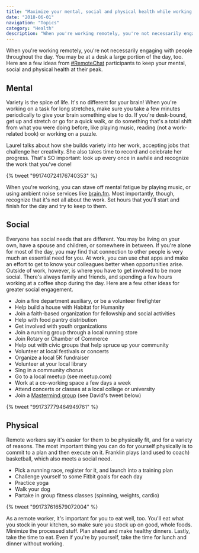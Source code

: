 ```yaml
---
title: "Maximize your mental, social and physical health while working remotely"
date: "2018-06-01"
navigation: "Topics"
category: "Health"
description: "When you're working remotely, you're not necessarily engaging with people throughout the day. You may be at a desk a large portion of the day, too. "
---
```


When you're working remotely, you're not necessarily engaging with people throughout the day. You may be at a desk a large portion of the day, too. Here are a few ideas from [#RemoteChat](/remotechat/) participants to keep your mental, social and physical health at their peak.

## Mental

Variety is the spice of life. It's no different for your brain! When you're working on a task for long stretches, make sure you take a few minutes periodically to give your brain something else to do. If you're desk-bound, get up and stretch or go for a quick walk, or do something that's a total shift from what you were doing before, like playing music, reading (not a work-related book) or working on a puzzle.

Laurel talks about how she builds variety into her work, accepting jobs that challenge her creativity. She also takes time to record and celebrate her progress. That's SO important: look up every once in awhile and recognize the work that you've done!

{% tweet "991740724176740353" %}

When you're working, you can stave off mental fatigue by playing music, or using ambient noise services like [brain.fm](https://www1.brain.fm/). Most importantly, though, recognize that it's not all about the work. Set hours that you'll start and finish for the day and try to keep to them.

## Social

Everyone has social needs that are different. You may be living on your own, have a spouse and children, or somewhere in between. If you're alone for most of the day, you may find that connection to other people is very much an essential need for you. At work, you can use chat apps and make an effort to get to know your colleagues better when opportunities arise. Outside of work, however, is where you have to get involved to be more social. There's always family and friends, and spending a few hours working at a coffee shop during the day. Here are a few other ideas for greater social engagement.

- Join a fire department auxiliary, or be a volunteer firefighter
- Help build a house with Habitat for Humanity
- Join a faith-based organization for fellowship and social activities
- Help with food pantry distribution
- Get involved with youth organizations
- Join a running group through a local running store
- Join Rotary or Chamber of Commerce
- Help out with civic groups that help spruce up your community
- Volunteer at local festivals or concerts
- Organize a local 5K fundraiser
- Volunteer at your local library
- Sing in a community chorus
- Go to a local meetup (see meetup.com)
- Work at a co-working space a few days a week
- Attend concerts or classes at a local college or university
- Join a [Mastermind group](https://www.forbes.com/sites/chicceo/2013/10/21/7-reasons-to-join-a-mastermind-group) (see David's tweet below)

{% tweet "991737779464949761" %}

## Physical

Remote workers say it's easier for them to be physically fit, and for a variety of reasons. The most important thing you can do for yourself physically is to commit to a plan and then execute on it. Franklin plays (and used to coach) basketball, which also meets a social need.

- Pick a running race, register for it, and launch into a training plan
- Challenge yourself to some Fitbit goals for each day
- Practice yoga
- Walk your dog
- Partake in group fitness classes (spinning, weights, cardio)

{% tweet "991737616579072004" %}

As a remote worker, it's important for you to eat well, too. You'll eat what you stock in your kitchen, so make sure you stock up on good, whole foods. Minimize the processed stuff. Plan ahead and make healthy dinners. Lastly, take the time to eat. Even if you're by yourself, take the time for lunch and dinner without working.
